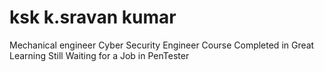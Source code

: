 # ksk k.sravan kumar 
Mechanical engineer
Cyber Security Engineer
Course Completed in Great Learning
Still Waiting for a Job in PenTester
